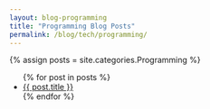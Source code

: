 ```yaml
---
layout: blog-programming
title: "Programming Blog Posts"
permalink: /blog/tech/programming/
---
```

{% assign posts = site.categories.Programming %}
<ul>
{% for post in posts %}
  <li><a href="{{ post.url }}">{{ post.title }}</a></li>
{% endfor %}
</ul>